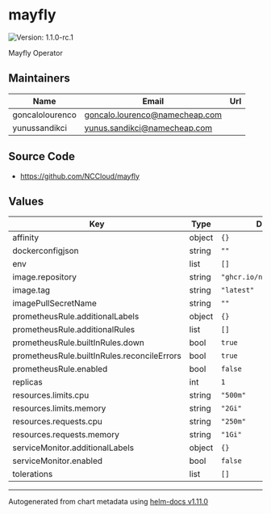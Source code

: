 # mayfly

![Version: 1.1.0-rc.1](https://img.shields.io/badge/Version-1.1.0--rc.1-informational?style=flat-square)

Mayfly Operator

## Maintainers

| Name | Email | Url |
| ---- | ------ | --- |
| goncalolourenco | <goncalo.lourenco@namecheap.com> |  |
| yunussandikci | <yunus.sandikci@namecheap.com> |  |

## Source Code

* <https://github.com/NCCloud/mayfly>

## Values

| Key | Type | Default | Description |
|-----|------|---------|-------------|
| affinity | object | `{}` |  |
| dockerconfigjson | string | `""` |  |
| env | list | `[]` |  |
| image.repository | string | `"ghcr.io/nccloud/mayfly"` |  |
| image.tag | string | `"latest"` |  |
| imagePullSecretName | string | `""` |  |
| prometheusRule.additionalLabels | object | `{}` |  |
| prometheusRule.additionalRules | list | `[]` |  |
| prometheusRule.builtInRules.down | bool | `true` |  |
| prometheusRule.builtInRules.reconcileErrors | bool | `true` |  |
| prometheusRule.enabled | bool | `false` |  |
| replicas | int | `1` |  |
| resources.limits.cpu | string | `"500m"` |  |
| resources.limits.memory | string | `"2Gi"` |  |
| resources.requests.cpu | string | `"250m"` |  |
| resources.requests.memory | string | `"1Gi"` |  |
| serviceMonitor.additionalLabels | object | `{}` |  |
| serviceMonitor.enabled | bool | `false` |  |
| tolerations | list | `[]` |  |

----------------------------------------------
Autogenerated from chart metadata using [helm-docs v1.11.0](https://github.com/norwoodj/helm-docs/releases/v1.11.0)
